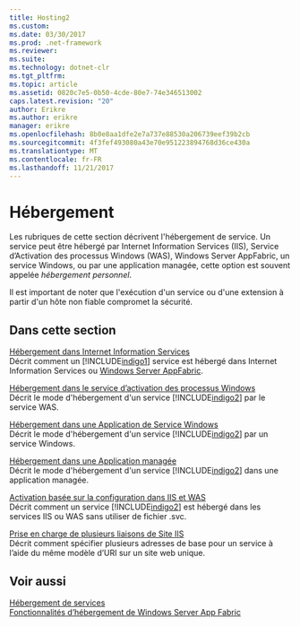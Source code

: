 ```yaml
---
title: Hosting2
ms.custom: 
ms.date: 03/30/2017
ms.prod: .net-framework
ms.reviewer: 
ms.suite: 
ms.technology: dotnet-clr
ms.tgt_pltfrm: 
ms.topic: article
ms.assetid: 0820c7e5-0b50-4cde-80e7-74e346513002
caps.latest.revision: "20"
author: Erikre
ms.author: erikre
manager: erikre
ms.openlocfilehash: 8b0e8aa1dfe2e7a737e88530a206739eef39b2cb
ms.sourcegitcommit: 4f3fef493080a43e70e951223894768d36ce430a
ms.translationtype: MT
ms.contentlocale: fr-FR
ms.lasthandoff: 11/21/2017
---
```

# <a name="hosting"></a>Hébergement
Les rubriques de cette section décrivent l'hébergement de service. Un service peut être hébergé par Internet Information Services (IIS), Service d’Activation des processus Windows (WAS), Windows Server AppFabric, un service Windows, ou par une application managée, cette option est souvent appelée *hébergement personnel*.  
  
 Il est important de noter que l'exécution d'un service ou d'une extension à partir d'un hôte non fiable compromet la sécurité.  
  
## <a name="in-this-section"></a>Dans cette section  
 [Hébergement dans Internet Information Services](../../../../docs/framework/wcf/feature-details/hosting-in-internet-information-services.md)  
 Décrit comment un [!INCLUDE[indigo1](../../../../includes/indigo1-md.md)] service est hébergé dans Internet Information Services ou [Windows Server AppFabric](http://go.microsoft.com/fwlink/?LinkId=196496).  
  
 [Hébergement dans le service d’activation des processus Windows](../../../../docs/framework/wcf/feature-details/hosting-in-windows-process-activation-service.md)  
 Décrit le mode d'hébergement d'un service [!INCLUDE[indigo2](../../../../includes/indigo2-md.md)] par le service WAS.  
  
 [Hébergement dans une Application de Service Windows](../../../../docs/framework/wcf/feature-details/hosting-in-a-windows-service-application.md)  
 Décrit le mode d'hébergement d'un service [!INCLUDE[indigo2](../../../../includes/indigo2-md.md)] par un service Windows.  
  
 [Hébergement dans une Application managée](../../../../docs/framework/wcf/feature-details/hosting-in-a-managed-application.md)  
 Décrit le mode d'hébergement d'un service [!INCLUDE[indigo2](../../../../includes/indigo2-md.md)] dans une application managée.  
  
 [Activation basée sur la configuration dans IIS et WAS](../../../../docs/framework/wcf/feature-details/configuration-based-activation-in-iis-and-was.md)  
 Décrit comment un service [!INCLUDE[indigo2](../../../../includes/indigo2-md.md)] est hébergé dans les services IIS ou WAS sans utiliser de fichier .svc.  
  
 [Prise en charge de plusieurs liaisons de Site IIS](../../../../docs/framework/wcf/feature-details/supporting-multiple-iis-site-bindings.md)  
 Décrit comment spécifier plusieurs adresses de base pour un service à l’aide du même modèle d’URI sur un site web unique.  
  
## <a name="see-also"></a>Voir aussi  
 [Hébergement de services](../../../../docs/framework/wcf/hosting-services.md)  
 [Fonctionnalités d’hébergement de Windows Server App Fabric](http://go.microsoft.com/fwlink/?LinkId=201276)
